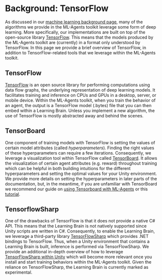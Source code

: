 # Background: TensorFlow

As discussed in our
[machine learning background page](Background-Machine-Learning.md),
many of the algorithms we provide in the
ML-Agents toolkit leverage some form of deep learning. More specifically, our
implementations are built on top of the open-source library
[TensorFlow](https://www.tensorflow.org/). This means that the models produced
by the ML-Agents toolkit are (currently) in a format only understood by
TensorFlow. In this page we provide a brief overview of TensorFlow, in addition
to TensorFlow-related tools that we leverage within the ML-Agents toolkit.

## TensorFlow

[TensorFlow](https://www.tensorflow.org/) is an open source library for
performing computations using data flow graphs, the underlying representation of
deep learning models. It facilitates training and inference on CPUs and GPUs in
a desktop, server, or mobile device. Within the ML-Agents toolkit, when you
train the behavior of an agent, the output is a TensorFlow model (.bytes) file
that you can then embed within a Learning Brain. Unless you implement a new
algorithm, the use of TensorFlow is mostly abstracted away and behind the
scenes.

## TensorBoard

One component of training models with TensorFlow is setting the values of
certain model attributes (called _hyperparameters_). Finding the right values of
these hyperparameters can require a few iterations. Consequently, we leverage a
visualization tool within TensorFlow called
[TensorBoard](https://www.tensorflow.org/programmers_guide/summaries_and_tensorboard).
It allows the visualization of certain agent attributes (e.g. reward) throughout
training which can be helpful in both building intuitions for the different
hyperparameters and setting the optimal values for your Unity environment. We
provide more details on setting the hyperparameters in later parts of the
documentation, but, in the meantime, if you are unfamiliar with TensorBoard we
recommend our guide on [using Tensorboard with ML-Agents](Using-Tensorboard.md) or
this [tutorial](https://github.com/dandelionmane/tf-dev-summit-tensorboard-tutorial).

## TensorflowSharp

One of the drawbacks of TensorFlow is that it does not provide a native C# API.
This means that the Learning Brain is not natively supported since Unity scripts
are written in C#. Consequently, to enable the Learning Brain, we leverage a
third-party library
[TensorFlowSharp](https://github.com/migueldeicaza/TensorFlowSharp) which
provides .NET bindings to TensorFlow. Thus, when a Unity environment that
contains a Learning Brain is built, inference is performed via TensorFlowSharp.
We provide an additional in-depth overview of how to leverage
[TensorFlowSharp within Unity](Using-TensorFlow-Sharp-in-Unity.md)
which will become more
relevant once you install and start training behaviors within the ML-Agents
toolkit. Given the reliance on TensorFlowSharp, the Learning Brain is currently
marked as experimental.
